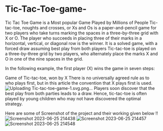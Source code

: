 # Tic-Tac-Toe-game-
Tic Tac Toe Game is a Most popular Game Played by Millions of People 
Tic-tac-toe, noughts and crosses, or Xs and Os is a paper-and-pencil game for two players who take turns marking the spaces in a three-by-three grid with X or O. The player who succeeds in placing three of their marks in a horizontal, vertical, or diagonal row is the winner. It is a solved game, with a forced draw assuming best play from both players
Tic-tac-toe is played on a three-by-three grid by two players, who alternately place the marks X and O in one of the nine spaces in the grid.

In the following example, the first player (X) wins the game in seven steps:

Game of Tic-tac-toe, won by X
There is no universally agreed rule as to who plays first, but in this article the convention that X plays first is used.
![Uploading Tic-tac-toe-game-1.svg.png…]()
Players soon discover that the best play from both parties leads to a draw. Hence, tic-tac-toe is often played by young children who may not have discovered the optimal strategy.

Here are some of Screenshot of the project and their working given below !!
![Screenshot 2023-06-25 214438](https://github.com/Luckyraut/Tic-Tac-Toe-game-/assets/136905559/e0831f96-89a2-42ab-8321-717d800f5bab)
![Screenshot 2023-06-25 214457](https://github.com/Luckyraut/Tic-Tac-Toe-game-/assets/136905559/6a014d7a-b8a3-45d9-a7cf-6da3e3f4b2cc)
![Screenshot 2023-06-25 214548](https://github.com/Luckyraut/Tic-Tac-Toe-game-/assets/136905559/7769ea15-1b0a-4b1f-9cde-acc232e35a78)
